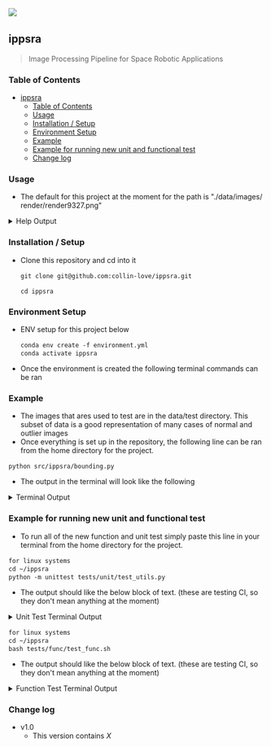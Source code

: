 ![](https://github.com/collin-love/ippsra/blob/test_and_style/docs/img/examples/welcome.gif)

## ippsra
> Image Processing Pipeline for Space Robotic Applications

### Table of Contents

- [ippsra](#ippsra)
  - [Table of Contents](#table-of-contents)
  - [Usage](#usage)
  - [Installation / Setup](#installation--setup)
  - [Environment Setup](#environment-setup)
  - [Example](#example)
  - [Example for running new unit and functional test](#example-for-running-new-unit-and-functional-test)
  - [Change log](#change-log)


### Usage
- The default for this project at the moment for the path is "./data/images/
 render/render9327.png"
<details>
  <summary>Help Output</summary>
  <br>

```
usage: bounding.py [-h] [--input INPUT]

Code for Creating Bounding boxes and circles for contours tutorial.

options:
  -h, --help     show this help message and exit
  --input INPUT  Path to input image.
```
</details>

### Installation / Setup
- Clone this repository and cd into it
    ```
    git clone git@github.com:collin-love/ippsra.git
    ```
    ```
    cd ippsra
    ```

### Environment Setup
- ENV setup for this project below
    ```
    conda env create -f environment.yml
    conda activate ippsra
    ```
- Once the environment is created the following terminal commands can be ran

<!-- #### Data Installation
- To install the data do *whatever*
    ```
    wget 
    ```
- To install data do *whatever*
    
    ``` -->

### Example
- The images that ares used to test are in the data/test directory. This subset
  of data is a good representation of many cases of normal and outlier images
- Once everything is set up in the repository, the following line can be ran
 from the home directory for the project.
```
python src/ippsra/bounding.py
```
- The output in the terminal will look like the following

<details>
  <summary>Terminal Output</summary>
  <br>

```
```
<center><img src="/docs/img/bounding_output.png" width="100%"/></center>

</details>

<!-- - These *params* can be varied by *X* -->

### Example for running new unit and functional test 
- To run all of the new function and unit test simply paste this line in your
  terminal from the home directory for the project.
```
for linux systems 
cd ~/ippsra
python -m unittest tests/unit/test_utils.py
```
- The output should like the below block of text. (these are testing CI, so
  they don't mean anything at the moment)

<details>
  <summary> Unit Test Terminal Output</summary>
  <br>

```
Height = 480,  Width = 720
this Utils ran
this tes_utils ran

----------------------------------------------------------------------
Ran 0 tests in 0.000s

OK
```
</details>

```
for linux systems 
cd ~/ippsra
bash tests/func/test_func.sh
```
- The output should like the below block of text. (these are testing CI, so
  they don't mean anything at the moment)

<details>
  <summary> Function Test Terminal Output</summary>
  <br>

```
this func ran
```

</details>


<!-- ### Example with a *specific variation* specified 
- Once everything is setup in the repository, the following line can be ran 
```
for linux systems 
cd ~/ippsra
bash tests/unit/unittest.sh
```
- The output in the terminal will look like the following

<details>
  <summary>Terminal Output</summary>
  <br>

```
```
<center><img src="/docs/img/Thenvsnow.jpeg" width="100%"/></center>

</details> -->

### Change log
- v1.0
  - This version contains *X*
